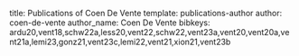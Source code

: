 title: Publications of Coen De Vente
template: publications-author
author: coen-de-vente
author_name: Coen De Vente
bibkeys: ardu20,vent18,schw22a,less20,vent22,schw22,vent23a,vent20,vent20a,vent21a,lemi23,gonz21,vent23c,lemi22,vent21,xion21,vent23b